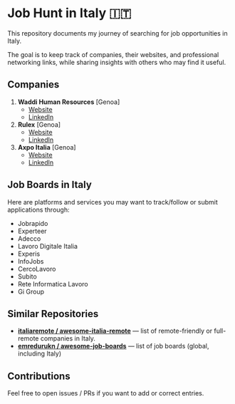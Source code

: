 # Job Hunt in Italy 🇮🇹

This repository documents my journey of searching for job opportunities in Italy.

The goal is to keep track of companies, their websites, and professional networking links, while sharing insights with others who may find it useful.  

## Companies

1. **Waddi Human Resources** [Genoa]
   - [Website](https://www.waddi.it/)
   - [LinkedIn](https://www.linkedin.com/company/waddi-human-resources/)
2. **Rulex** [Genoa]
   - [Website](https://www.rulex.ai/)
   - [LinkedIn](https://www.linkedin.com/company/rulex/)
3. **Axpo Italia** [Genoa]
   - [Website](https://www.axpo.com/)
   - [LinkedIn](https://www.linkedin.com/company/axpo-italia/)

## Job Boards in Italy

Here are platforms and services you may want to track/follow or submit applications through:

- Jobrapido
- Experteer  
- Adecco  
- Lavoro Digitale Italia  
- Experis  
- InfoJobs  
- CercoLavoro  
- Subito  
- Rete Informatica Lavoro  
- Gi Group

## Similar Repositories

- **[italiaremote / awesome-italia-remote](https://github.com/italiaremote/awesome-italia-remote)** — list of remote-friendly or full-remote companies in Italy.
- **[emredurukn / awesome-job-boards](https://github.com/emredurukn/awesome-job-boards)** — list of job boards (global, including Italy)

## Contributions

Feel free to open issues / PRs if you want to add or correct entries.
